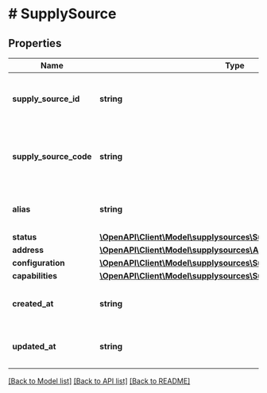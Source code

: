 # # SupplySource

## Properties

Name | Type | Description | Notes
------------ | ------------- | ------------- | -------------
**supply_source_id** | **string** | An Amazon generated unique supply source ID. | [optional]
**supply_source_code** | **string** | The seller-provided unique supply source code. | [optional]
**alias** | **string** | The custom alias for this supply source | [optional]
**status** | [**\OpenAPI\Client\Model\supplysources\SupplySourceStatusReadOnly**](SupplySourceStatusReadOnly.md) |  | [optional]
**address** | [**\OpenAPI\Client\Model\supplysources\Address**](Address.md) |  | [optional]
**configuration** | [**\OpenAPI\Client\Model\supplysources\SupplySourceConfiguration**](SupplySourceConfiguration.md) |  | [optional]
**capabilities** | [**\OpenAPI\Client\Model\supplysources\SupplySourceCapabilities**](SupplySourceCapabilities.md) |  | [optional]
**created_at** | **string** | A date and time in the rfc3339 format. | [optional]
**updated_at** | **string** | A date and time in the rfc3339 format. | [optional]

[[Back to Model list]](../../README.md#models) [[Back to API list]](../../README.md#endpoints) [[Back to README]](../../README.md)
